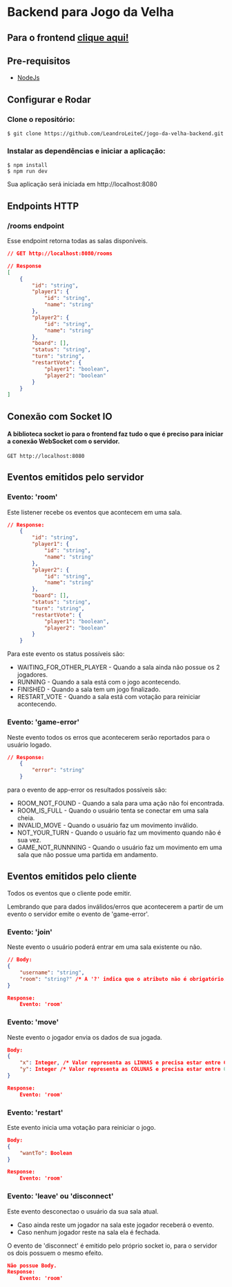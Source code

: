 # Backend para Jogo da Velha
## Para o frontend [clique aqui!](https://github.com/Plops013/jogo-da-velha-react)

## Pre-requisitos
 - [NodeJs](https://nodejs.org/)

## Configurar e Rodar

### Clone o repositório:

```
$ git clone https://github.com/LeandroLeiteC/jogo-da-velha-backend.git
```
### Instalar as dependências e iniciar a aplicação:
```
$ npm install
$ npm run dev
```
Sua aplicação será iniciada em http://localhost:8080

## Endpoints HTTP

### /rooms endpoint
Esse endpoint retorna todas as salas disponíveis.

```json
// GET http://localhost:8080/rooms

// Response
[
    {
        "id": "string",
        "player1": {
            "id": "string",
            "name": "string"
        },
        "player2": {
            "id": "string",
            "name": "string"
        },
        "board": [],
        "status": "string",
        "turn": "string",
        "restartVote": {
            "player1": "boolean",
            "player2": "boolean"
        }
    }
]
```
## Conexão com Socket IO 

#### A biblioteca socket io para o frontend faz tudo o que é preciso para iniciar a conexão WebSocket com o servidor.
```http
GET http://localhost:8080
```

## Eventos emitidos pelo servidor

### Evento: 'room'
Este listener recebe os eventos que acontecem em uma sala.
```json
// Response:
    {
        "id": "string",
        "player1": {
            "id": "string",
            "name": "string"
        },
        "player2": {
            "id": "string",
            "name": "string"
        },
        "board": [],
        "status": "string",
        "turn": "string",
        "restartVote": {
            "player1": "boolean",
            "player2": "boolean"
        }
    }
```
Para este evento os status possíveis são:
 
   - WAITING_FOR_OTHER_PLAYER - Quando a sala ainda não possue os 2 jogadores.
   - RUNNING - Quando a sala está com o jogo acontecendo.
   - FINISHED - Quando a sala tem um jogo finalizado.
   - RESTART_VOTE - Quando a sala está com votação para reiniciar acontecendo.

### Evento: 'game-error'
Neste evento todos os erros que acontecerem serão reportados para o usuário logado.
```json
// Response:
    {
        "error": "string"
    }
```
para o evento de app-error os resultados possíveis são:

   - ROOM_NOT_FOUND - Quando a sala para uma ação não foi encontrada.
   - ROOM_IS_FULL - Quando o usuário tenta se conectar em uma sala cheia.
   - INVALID_MOVE - Quando o usuário faz um movimento inválido.
   - NOT_YOUR_TURN - Quando o usuário faz um movimento quando não é sua vez.
   - GAME_NOT_RUNNNING - Quando o usuário faz um movimento em uma sala que não possue uma partida em andamento.

## Eventos emitidos pelo cliente
Todos os eventos que o cliente pode emitir.

Lembrando que para dados inválidos/erros que acontecerem a partir de um evento o servidor emite o evento de 'game-error'.
### Evento: 'join'
Neste evento o usuário poderá entrar em uma sala existente ou não.

```json
// Body:
{
    "username": "string",
    "room": "string?" /* A '?' indica que o atributo não é obrigatório. */
}

Response:
    Evento: 'room'
```
### Evento: 'move'
Neste evento o jogador envia os dados de sua jogada.
```json
Body:
{
    "x": Integer, /* Valor representa as LINHAS e precisa estar entre 0 e 2 */
    "y": Integer /* Valor representa as COLUNAS e precisa estar entre 0 e 2 */
}

Response:
    Evento: 'room'
```

### Evento: 'restart'
Este evento inicia uma votação para reiniciar o jogo.
```json
Body:
{
    "wantTo": Boolean
}

Response:
    Evento: 'room'
```

### Evento: 'leave' ou 'disconnect'
Este evento desconectao o usuário da sua sala atual.

- Caso ainda reste um jogador na sala este jogador receberá o evento.
- Caso nenhum jogador reste na sala ela é fechada.

O evento de 'disconnect' é emitido pelo próprio socket io, para o servidor os dois possuem o mesmo efeito.
```json
Não possue Body.
Response:
    Evento: 'room'
```